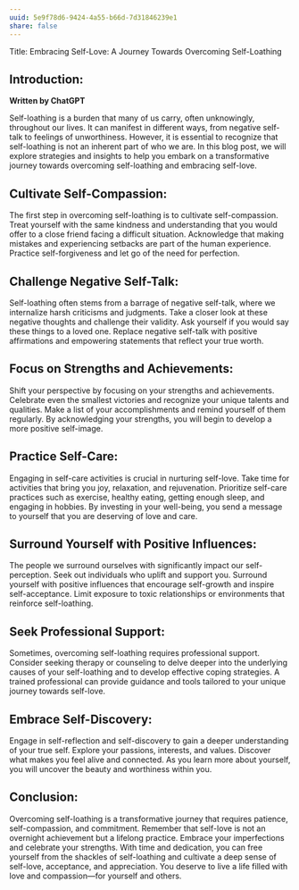 ```yaml
---
uuid: 5e9f78d6-9424-4a55-b66d-7d31846239e1
share: false
---
```


Title: Embracing Self-Love: A Journey Towards Overcoming Self-Loathing

## Introduction:

**Written by ChatGPT**

Self-loathing is a burden that many of us carry, often unknowingly, throughout our lives. It can manifest in different ways, from negative self-talk to feelings of unworthiness. However, it is essential to recognize that self-loathing is not an inherent part of who we are. In this blog post, we will explore strategies and insights to help you embark on a transformative journey towards overcoming self-loathing and embracing self-love.

## Cultivate Self-Compassion:

The first step in overcoming self-loathing is to cultivate self-compassion. Treat yourself with the same kindness and understanding that you would offer to a close friend facing a difficult situation. Acknowledge that making mistakes and experiencing setbacks are part of the human experience. Practice self-forgiveness and let go of the need for perfection.

## Challenge Negative Self-Talk:

Self-loathing often stems from a barrage of negative self-talk, where we internalize harsh criticisms and judgments. Take a closer look at these negative thoughts and challenge their validity. Ask yourself if you would say these things to a loved one. Replace negative self-talk with positive affirmations and empowering statements that reflect your true worth.

## Focus on Strengths and Achievements:

Shift your perspective by focusing on your strengths and achievements. Celebrate even the smallest victories and recognize your unique talents and qualities. Make a list of your accomplishments and remind yourself of them regularly. By acknowledging your strengths, you will begin to develop a more positive self-image.

## Practice Self-Care:

Engaging in self-care activities is crucial in nurturing self-love. Take time for activities that bring you joy, relaxation, and rejuvenation. Prioritize self-care practices such as exercise, healthy eating, getting enough sleep, and engaging in hobbies. By investing in your well-being, you send a message to yourself that you are deserving of love and care.

## Surround Yourself with Positive Influences:

The people we surround ourselves with significantly impact our self-perception. Seek out individuals who uplift and support you. Surround yourself with positive influences that encourage self-growth and inspire self-acceptance. Limit exposure to toxic relationships or environments that reinforce self-loathing.

## Seek Professional Support:

Sometimes, overcoming self-loathing requires professional support. Consider seeking therapy or counseling to delve deeper into the underlying causes of your self-loathing and to develop effective coping strategies. A trained professional can provide guidance and tools tailored to your unique journey towards self-love.

## Embrace Self-Discovery:

Engage in self-reflection and self-discovery to gain a deeper understanding of your true self. Explore your passions, interests, and values. Discover what makes you feel alive and connected. As you learn more about yourself, you will uncover the beauty and worthiness within you.

## Conclusion:

Overcoming self-loathing is a transformative journey that requires patience, self-compassion, and commitment. Remember that self-love is not an overnight achievement but a lifelong practice. Embrace your imperfections and celebrate your strengths. With time and dedication, you can free yourself from the shackles of self-loathing and cultivate a deep sense of self-love, acceptance, and appreciation. You deserve to live a life filled with love and compassion—for yourself and others.